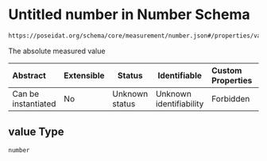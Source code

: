 # Untitled number in Number Schema

```txt
https://poseidat.org/schema/core/measurement/number.json#/properties/value
```

The absolute measured value


| Abstract            | Extensible | Status         | Identifiable            | Custom Properties | Additional Properties | Access Restrictions | Defined In                                                                   |
| :------------------ | ---------- | -------------- | ----------------------- | :---------------- | --------------------- | ------------------- | ---------------------------------------------------------------------------- |
| Can be instantiated | No         | Unknown status | Unknown identifiability | Forbidden         | Allowed               | none                | [number.json\*](schemas/core/measurement/number.json "open original schema") |

## value Type

`number`
